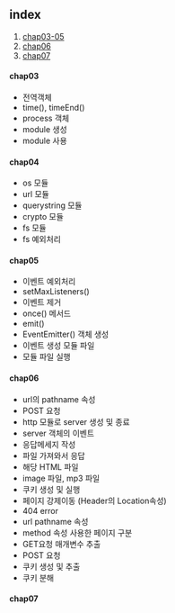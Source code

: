 ## index
1. [chap03-05](#ch03)
2. [chap06](#ch06)
3. [chap07](#ch07)


<a id="ch03"></a>
#### chap03
- 전역객체
- time(), timeEnd()
- process 객체
- module 생성
- module 사용
#### chap04
- os 모듈
- url 모듈
- querystring 모듈
- crypto 모듈
- fs 모듈
- fs 예외처리
#### chap05
- 이벤트 예외처리
- setMaxListeners() 
- 이벤트 제거
- once() 메서드
- emit() 
- EventEmitter() 객체 생성
- 이벤트 생성 모듈 파일
- 모듈 파일 실행 

<a id="ch06"></a>
#### chap06
- url의 pathname 속성
- POST 요청
- http 모듈로 server 생성 및 종료
- server 객체의 이벤트
- 응답메세지 작성
- 파일 가져와서 응답
- 해당 HTML 파일
- image 파일, mp3 파일
- 쿠키 생성 및 실행
- 페이지 강제이동 (Header의 Location속성)
- 404 error
- url pathname 속성
- method 속성 사용한 페이지 구분
- GET요청 매개변수 추출
- POST 요청
- 쿠키 생성 및 추출
- 쿠키 분해

<a id="ch07"></a>
#### chap07
